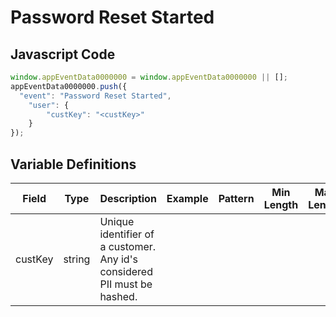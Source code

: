 # Password Reset Started

## Javascript Code
```js
window.appEventData0000000 = window.appEventData0000000 || [];
appEventData0000000.push({
  "event": "Password Reset Started",
    "user": {
        "custKey": "<custKey>"
    }
});
```

## Variable Definitions

|Field|Type|Description|Example|Pattern|Min Length|Max Length|Minimum|Maximum|Multiple Of|
| --- | --- | --- | --- | --- | --- | --- | --- | --- | --- |
|custKey|string|Unique identifier of a customer.  Any id's considered PII must be hashed. ||||||||
